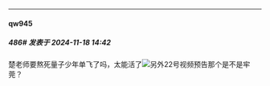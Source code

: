 ﻿
*****

####  qw945  
##### 486#       发表于 2024-11-18 14:42

楚老师要熬死量子少年单飞了吗，太能活了<img src="https://static.saraba1st.com/image/smiley/face2017/067.png" referrerpolicy="no-referrer">另外22号视频预告那个是不是牢莞？

